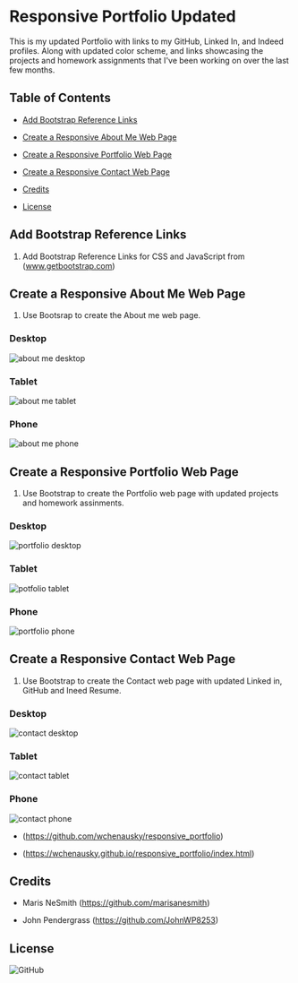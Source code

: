 # Responsive Portfolio Updated

This is my updated Portfolio with links to my GitHub, Linked In, and Indeed profiles. Along with updated color scheme, and links showcasing the projects and homework assignments that I've been working on over the last few months. 

## Table of Contents  

* [Add Bootstrap Reference Links](#Add-Bootstrap-Reference-Links)  

* [Create a Responsive About Me Web Page](#Create-a-Responsive-About-Me-Web-Page)  

* [Create a Responsive Portfolio Web Page](#Create-a-Responsive-Portfolio-Web-Page)  

* [Create a Responsive Contact Web Page](#Create-a-Responsive-Contact-Web-Page)  

* [Credits](#Credits)  

* [License](#License) 


## Add Bootstrap Reference Links

1. Add Bootstrap Reference Links for CSS and JavaScript from (www.getbootstrap.com)

## Create a Responsive About Me Web Page

1. Use Bootsrap to create the About me web page.

### Desktop
![about me desktop](assests/images/about-me-desktop.png)  

### Tablet  
![about me tablet](assests/images/about-me-tablet.png)  

### Phone  
![about me phone](assests/images/about-me-phone.png)



## Create a Responsive Portfolio Web Page

1. Use Bootstrap to create the Portfolio web page with updated projects and homework assinments.

### Desktop
![portfolio desktop](assests/images/portfolio-desktop.png)  

### Tablet  
![potfolio tablet](assests/images/portfolio-tablet.png)  

### Phone  
![portfolio phone](assests/images/portfolio-phone.png)



## Create a Responsive Contact Web Page

1. Use Bootstrap to create the Contact web page with updated Linked in, GitHub and Ineed Resume.

### Desktop
![contact desktop](assests/images/contact-desktop.png) 

### Tablet  
![contact tablet](assests/images/contact-tablet.png)  

### Phone  
![contact phone](assests/images/contact-phone.png)


* (https://github.com/wchenausky/responsive_portfolio)

* (https://wchenausky.github.io/responsive_portfolio/index.html)

## Credits

* Maris NeSmith (https://github.com/marisanesmith)  

* John Pendergrass (https://github.com/JohnWP8253)

## License

![GitHub](https://img.shields.io/github/license/wchenausky/responsive_portfolio)
